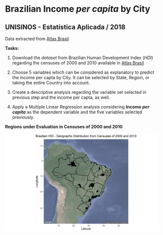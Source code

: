 # Brazilian Income _per capita_ by City
## UNISINOS - Estatística Aplicada / 2018

Data extracted from [Atlas Brasil](http://www.atlasbrasil.org.br/2013/pt/download/)

**Tasks:**

1. Download the _dataset_ from Brazilian Human Development Index (_HDI_) regarding the censuses of 2000 and 2010 available in [Atlas Brasil](http://www.atlasbrasil.org.br/2013/pt/download/)

2. Choose 5 variables which can be considered as explanatory to predict the income per capta by City. It can be selected by State, Region, or taking the entire Country into account.

3. Create a descriptive analysis regarding the variable set selected in previous step and the income per capta, as well.

4. Apply a Multiple Linear Regression analysis considering **Income _per capita_** as the dependent variable and the five variables selected previously.


**Regions under Evaluation in Censuses of 2000 and 2010**

![Map](/images/finalMap.png)